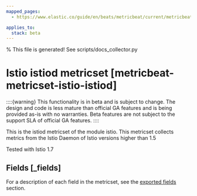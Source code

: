 ```yaml
---
mapped_pages:
  - https://www.elastic.co/guide/en/beats/metricbeat/current/metricbeat-metricset-istio-istiod.html

applies_to:
  stack: beta
---
```


% This file is generated! See scripts/docs_collector.py

# Istio istiod metricset [metricbeat-metricset-istio-istiod]

::::{warning}
This functionality is in beta and is subject to change. The design and code is less mature than official GA features and is being provided as-is with no warranties. Beta features are not subject to the support SLA of official GA features.
::::


This is the istiod metricset of the module istio. This metricset collects metrics from the Istio Daemon of Istio versions higher than 1.5

Tested with Istio 1.7

## Fields [_fields]

For a description of each field in the metricset, see the [exported fields](/reference/metricbeat/exported-fields-istio.md) section.

